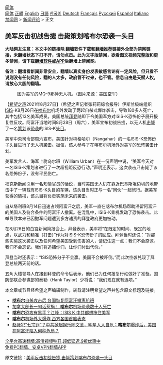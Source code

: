  <!-- 面包屑导航 --> <div class="breadcrumb"><!-- GTranslate: https://gtranslate.io/ -->  <div class="switcher notranslate">  <div class="selected">  <a href="#" onclick="return false;"> 简体</a>  </div>  <div class="option">  <a href="https://www.bannedbook.org" onclick="doGTranslate('zh-CN|zh-CN');jQuery('div.switcher div.selected a').html(jQuery(this).html());return false;" title="简体中文" class="nturl selected"> 简体</a>  <a href="https://www.bannedbook.org/zh-tw/" onclick="doGTranslate('zh-CN|zh-TW');jQuery('div.switcher div.selected a').html(jQuery(this).html());return false;" title="繁體中文" class="nturl"> 正體</a>  <a href="https://www.bannedbook.org/en/" onclick="doGTranslate('zh-CN|en');jQuery('div.switcher div.selected a').html(jQuery(this).html());return false;" title="English" class="nturl"> English</a>  <a href="https://www.bannedbook.org/ja/" onclick="doGTranslate('zh-CN|ja');jQuery('div.switcher div.selected a').html(jQuery(this).html());return false;" title="日本語" class="nturl"> 日語</a>  <a href="https://www.bannedbook.org/ko/" onclick="doGTranslate('zh-CN|ko');jQuery('div.switcher div.selected a').html(jQuery(this).html());return false;" title="한국어" class="nturl"> 한국어</a>  <a href="https://www.bannedbook.org/de/" onclick="doGTranslate('zh-CN|de');jQuery('div.switcher div.selected a').html(jQuery(this).html());return false;" title="Deutsch" class="nturl"> Deutsch</a>  <a href="https://www.bannedbook.org/fr/" onclick="doGTranslate('zh-CN|fr');jQuery('div.switcher div.selected a').html(jQuery(this).html());return false;" title="Français" class="nturl"> Français</a>  <a href="https://www.bannedbook.org/ru/" onclick="doGTranslate('zh-CN|ru');jQuery('div.switcher div.selected a').html(jQuery(this).html());return false;" title="Русский" class="nturl"> Русский</a>  <a href="https://www.bannedbook.org/es/" onclick="doGTranslate('zh-CN|es');jQuery('div.switcher div.selected a').html(jQuery(this).html());return false;" title="Español" class="nturl"> Español</a>  <a href="https://www.bannedbook.org/it/" onclick="doGTranslate('zh-CN|it');jQuery('div.switcher div.selected a').html(jQuery(this).html());return false;" title="Italiano" class="nturl"> Italiano</a>  </div>  </div>      <div class='breadcrumb-sub'><!-- Breadcrumb NavXT 6.3.0 --> <a href="https://www.bannedbook.org/" class="home">禁闻网</a> &gt; <a href="https://www.bannedbook.org/bnews/comments/" class="category">新闻评论</a> &gt; 正文</div></div><h2>美军反击初战告捷 击毙策划喀布尔恐袭一头目</h2> <p class="notice"><b>大陆网友注意：本文中的链接除 <a href="https://github.com/bannedbook/fanqiang" >翻墙</a>软件下载和<a href="https://github.com/killgcd/justmysocks/blob/master/README.md">翻墙推荐</a>链接外全部为禁网链接，未翻墙状态下打不开，请勿点击。此为文字版禁闻，欲看图文视频完整版和更多禁闻，请下载<a href="https://github.com/bannedbook/fanqiang">翻墙软件或APP</a>后翻墙上禁闻网。</p><p>备注：翻墙看新闻非常安全，翻墙以真实身份发表敏感言论有一定风险，但只看不说则没有任何风险，翻的人太多，政府管不过来，也不管。信息自由是天赋人权，请放心大胆的翻墙。</b></p>  <div class="entry"> <figure> <p><figcaption>图为<a href="https://www.bannedbook.org/bnews/tag/%e7%be%8e%e5%86%9b/" class="st_tag internal_tag" rel="tag" title="标签 美军 下的日志">美军</a>的MQ-9死神无人机。（图片来源：<a href="https://www.bannedbook.org/bnews/tag/%e7%be%8e%e5%9b%bd/" class="st_tag internal_tag" rel="tag" title="标签 美国 下的日志">美国</a>空军）</figcaption></figure> <p>【<span class='wp_keywordlink_affiliate'><a href="https://www.soundofhope.org" title="希望之声" target="_blank">希望之声</a></span>2021年8月27日】（希望之声记者张莉莉综合报导）伊斯兰极端组织<a href="https://www.bannedbook.org/bnews/tag/isis/" class="st_tag internal_tag" rel="tag" title="标签 ISIS 下的日志">ISIS</a>-K8月26日在<a href="https://www.bannedbook.org/bnews/tag/%E5%96%80%E5%B8%83%E5%B0%94/" class="st_tag internal_tag" rel="tag" title="标签 喀布尔 下的日志">喀布尔</a>机场外发动了两起自杀式爆炸袭击，导致180多人死亡，其中包括13名美军成员。美国总统<a href="https://www.bannedbook.org/bnews/tag/%e6%8b%9c%e7%99%bb/" class="st_tag internal_tag" rel="tag" title="标签 拜登 下的日志">拜登</a>随即下令美国军方对ISIS-K恐怖份子展开报复性反攻。阿富汗当地时间8月28日（周六），美军宣布初战告捷，以无人机<a href="https://www.bannedbook.org/bnews/tag/%E5%87%BB%E6%AF%99/" class="st_tag internal_tag" rel="tag" title="标签 击毙 下的日志">击毙</a>了一名<a href="https://www.bannedbook.org/bnews/tag/%E7%AD%96%E5%88%92/" class="st_tag internal_tag" rel="tag" title="标签 策划 下的日志">策划</a>该<a href="https://www.bannedbook.org/bnews/tag/%e6%81%90%e8%a2%ad/" class="st_tag internal_tag" rel="tag" title="标签 恐袭 下的日志">恐袭</a>的ISIS-K<a href="https://www.bannedbook.org/bnews/tag/%E5%A4%B4%E7%9B%AE/" class="st_tag internal_tag" rel="tag" title="标签 头目 下的日志">头目</a>。</p> <p>美军中央司令部周六宣布，美国针对楠格哈尔（Nangahar）的一名ISIS-K恐怖份子头目进行了无人机袭击。据信，该人参与了在喀布尔机场外对美军的恐怖袭击计划。</p>  <p>美军发言人、海军上尉乌尔班（William Urban）在一份声明中说，“美军今天对一名ISIS-K策划者进行了一次超视距反恐行动。”声明还表示，这次袭击只击毙了该名恐怖份子，没有平民伤亡。</p> <p>福克斯<span class='wp_keywordlink_affiliate'><a href="https://www.bannedbook.org/" title="新闻">新闻</a></span>引用一名知情官员的话说，当时美国无人机在靠近巴基斯坦边境的地带击中了一辆载有ISIS-K头目的车辆，该头目当时正与一名“同伙”一起旅行。据美军获得的情报，该头目将负责实施未来的袭击。</p>  <p>自从塔利班8月14日迅速占领阿富汗之后，美军一直在喀布尔机场帮助滞留阿富汗的美国人及符合条件的阿富汗人撤离。在混乱中，ISIS-K乘机发动了恐怖袭击。此举导致本来已因撤军问题遭到多方谴责的拜登政府更加被动。</p> <p>在8月26日的白宫新闻简报会上，拜登表示，美军将“在既定的时间、既定的地点，以武力和精准（打击）”作为对ISIS-K恐怖份子的回应。拜登当时还说：“对那些实施这次袭击以及任何希望美国受到伤害的人，请记住这一点：我们不会原谅。我们不会忘记。我们将追捕你们，让你们付出代价。”</p>  <p>拜登当时还表示：“ISIS恐怖分子不会赢。美国不会被吓倒。”而此次空袭兑现了拜登总统两天前的话。</p> <p>五角大楼领导人在接到拜登的命令后表示，他们已为任何报复行动做好了准备。国防部联合参谋部的泰勒（Hank Taylor）少将说：“我们现在就有选项。”</p>  <p>本文章或节目经希望之声编辑制作，转载请注明希望之声并包含原文标题及链接。 </p> <ul class='op-related-articles' title='相关阅读'> <li><a href='https://www.bannedbook.org/bnews/baitai/20210828/1614875.html' target='_blank'><b>喀布尔</b>自杀攻击后 各国恢复阿富汗撤离航班</a></li> <li><a href='https://www.bannedbook.org/bnews/cnnews/20210828/1614835.html' target='_blank'>加拿大部长一句话惹祸！ <b>喀布尔</b>机场恐袭数十人死亡</a></li> <li><a href='https://www.bannedbook.org/bnews/taiwannews/20210828/1614789.html' target='_blank'><b>喀布尔</b>恐攻有黑手？江峰：ISIS K 中共都想拖住美军</a></li> <li><a href='https://www.bannedbook.org/bnews/taiwannews/20210828/1614788.html' target='_blank'><b>喀布尔</b>机场外大爆炸 西方各国首脑表态</a></li> <li><a href='https://www.bannedbook.org/bnews/comments/20210828/1614784.html' target='_blank'>赵薇犯“七宗罪”？中共掀起娱乐圈文革，明星人人自危；<b>喀布尔</b>爆炸后，美国在阿富汗陷入何种危局？</a></li> </ul> <p class="texttj"> <a href="https://github.com/bannedbook/fanqiang/wiki/V2ray%E6%9C%BA%E5%9C%BA" target="_blank">全平台高速翻墙:高清视频秒开,超低延迟,9折优惠中</a><br/> <a href="https://github.com/bannedbook/fanqiang/wiki/%E7%A6%81%E9%97%BB%E7%BD%91%E5%AE%89%E5%8D%93%E7%BF%BB%E5%A2%99%E6%96%B0%E9%97%BBAPP" target="_blank">免费PC翻墙、安卓VPN翻墙APP</a></p><p>原文链接：<a class="src_link"  href="https://www.soundofhope.org/post/539669" target="_blank">美军反击初战告捷 击毙策划喀布尔恐袭一头目</a></p><a name='sharetosocial'></a>  <div style="margin-bottom:5px;padding-bottom:5px;clear:both"> <div id="archive-pix-1" class="banner-ads"> <!-- AuctionX Display platform tag START --> <div id="26318x728x90x621x_ADSLOT2" clicktrack="%%CLICK_URL_ESC%%"></div> <!-- AuctionX Display platform tag END --> </div> <div id="archive-pix-2" class="banner-ads"> <!-- AuctionX Display platform tag START --> <div id="26315x300x250x621x_ADSLOT2" clicktrack="%%CLICK_URL_ESC%%"></div> <!-- AuctionX Display platform tag END --> </div> </div>  <div id="archive-pix-1" class="banner-ads"> <!-- AuctionX Display platform tag START --> <div id="26318x728x90x621x_ADSLOT3" clicktrack="%%CLICK_URL_ESC%%"></div> <!-- AuctionX Display platform tag END --> </div> </div><!--END ENTRY--> 